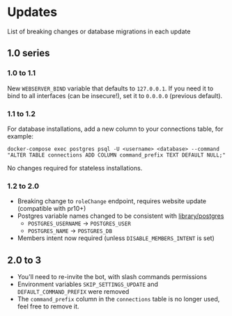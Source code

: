 # Updates
List of breaking changes or database migrations in each update

## 1.0 series
### 1.0 to 1.1
New `WEBSERVER_BIND` variable that defaults to `127.0.0.1`. If you need it to bind to all interfaces (can be insecure!), set it to `0.0.0.0` (previous default). 

### 1.1 to 1.2
For database installations, add a new column to your connections table, for example:
```
docker-compose exec postgres psql -U <username> <database> --command "ALTER TABLE connections ADD COLUMN command_prefix TEXT DEFAULT NULL;"
```
No changes required for stateless installations.

### 1.2 to 2.0
* Breaking change to `roleChange` endpoint, requires website update (compatible with pr10+)
* Postgres variable names changed to be consistent with [library/postgres](https://hub.docker.com/_/postgres)
    * `POSTGRES_USERNAME` -> `POSTGRES_USER`
    * `POSTGRES_NAME` -> `POSTGRES_DB`
* Members intent now required (unless `DISABLE_MEMBERS_INTENT` is set)

## 2.0 to 3
* You'll need to re-invite the bot, with slash commands permissions
* Environment variables `SKIP_SETTINGS_UPDATE` and `DEFAULT_COMMAND_PREFIX` were removed
* The `command_prefix` column in the `connections` table is no longer used, feel free to remove it.